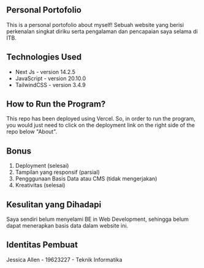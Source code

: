 ## Personal Portofolio

This is a personal portofolio about myself! Sebuah website yang berisi perkenalan singkat diriku serta pengalaman dan pencapaian saya selama di ITB.

## Technologies Used

- Next Js - version 14.2.5
- JavaScript - version 20.10.0
- TailwindCSS - version 3.4.9

## How to Run the Program?

This repo has been deployed using Vercel. So, in order to run the program, you would just need to click on the deployment link on the right side of the repo below "About".

## Bonus

1. Deployment (selesai)
2. Tampilan yang responsif (parsial)
3. Pengggunaan Basis Data atau CMS (tidak mengerjakan)
4. Kreativitas (selesai)

## Kesulitan yang Dihadapi

Saya sendiri belum menyelami BE in Web Development, sehingga belum dapat menerapkan basis data dalam website ini.

## Identitas Pembuat

Jessica Allen - 19623227 - Teknik Informatika
